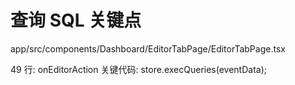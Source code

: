 



# 查询 SQL 关键点

app/src/components/Dashboard/EditorTabPage/EditorTabPage.tsx

49 行: onEditorAction
关键代码: store.execQueries(eventData);


 
